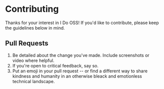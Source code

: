 # Contributing

Thanks for your interest in I Do OSS! If you'd like to contribute, please keep the guidelines below in mind.

## Pull Requests
1. Be detailed about the change you've made. Include screenshots or video where helpful.
2. If you're open to critical feedback, say so.
3. Put an emoji in your pull request -- or find a different way to share kindness and humanity in an otherwise bleack and emotionless technical landscape.
